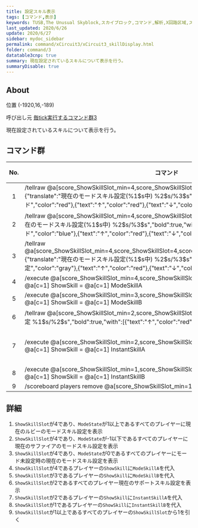 ```yaml
---
title: 設定スキル表示
tags: [コマンド,表示]
keywords: TUSB,The Unusual Skyblock,スカイブロック,コマンド,解析,X回路区域,スキル
last_updated: 2020/6/26
update: 2020/6/27
sidebar: mydoc_sidebar
permalink: command/xCircuit3/xCircuit3_skillDisplay.html
folder: command/3
datatable3cnp: true
summary: 現在設定されているスキルについて表示を行う。
summaryDisable: true
---
```


## About

<span class="tagYellow">位置</span> (-1920,16,-189)

<span class="tagBlack">呼び出し元</span> [毎tick実行するコマンド群3]({{site.baseurl}}/command/xCircuit3/xCircuit3_command.html)

現在設定されているスキルについて表示を行う。

## コマンド群

<div class="datatable3cnp-begin"></div>

|No.|コマンド|状態|
|:-:|-|-|
|1|/tellraw @a[score_ShowSkillSlot_min=4,score_ShowSkillSlot=4,score_ModeState_min=1] {"translate":"現在のモードスキル設定(%1\$s中) %2\$s/%3\$s","bold":true,"with":[{"text":"ルビーモード","color":"red"},{"text":"↑","color":"red"},{"text":"↓","color":"blue"}]}|
|2|/tellraw @a[score_ShowSkillSlot_min=4,score_ShowSkillSlot=4,score_ModeState=-1] {"translate":"現在のモードスキル設定(%1\$s中) %2\$s/%3$s","bold":true,"with":[{"text":"サファイアモード","color":"blue"},{"text":"↑","color":"red"},{"text":"↓","color":"blue"}]}|
|3|/tellraw @a[score_ShowSkillSlot_min=4,score_ShowSkillSlot=4,score_ModeState_min=0,score_ModeState=0] {"translate":"現在のモードスキル設定(%1\$s中) %2\$s/%3\$s","bold":true,"with":[{"text":"モード未設定","color":"gray"},{"text":"↑","color":"red"},{"text":"↓","color":"blue"}]}|
|4|/execute @a[score_ShowSkillSlot_min=4,score_ShowSkillSlot=4] ~ ~ ~ /scoreboard players operation @a[c=1] ShowSkill = @a[c=1] ModeSkillA|
|5|/execute @a[score_ShowSkillSlot_min=3,score_ShowSkillSlot=3] ~ ~ ~ /scoreboard players operation @a[c=1] ShowSkill = @a[c=1] ModeSkillB|
|6|/tellraw @a[score_ShowSkillSlot_min=2,score_ShowSkillSlot=2] {"translate":"現在のサポートスキル設定 %1\$s/%2\$s","bold":true,"with":[{"text":"↑","color":"red"},{"text":"↓","color":"blue"}]}|
|7|/execute @a[score_ShowSkillSlot_min=2,score_ShowSkillSlot=2] ~ ~ ~ /scoreboard players operation @a[c=1] ShowSkill = @a[c=1] InstantSkillA|条件付き|
|8|/execute @a[score_ShowSkillSlot_min=1,score_ShowSkillSlot=1] ~ ~ ~ /scoreboard players operation @a[c=1] ShowSkill = @a[c=1] InstantSkillB|
|9|/scoreboard players remove @a[score_ShowSkillSlot_min=1] ShowSkillSlot 1|

<div class="datatable3cnp-end"></div>

## 詳細

1. `ShowSkillSlot`が4であり、`ModeState`が1以上であるすべてのプレイヤーに現在のルビーのモードスキル設定を表示
2. `ShowSkillSlot`が4であり、`ModeState`が-1以下であるすべてのプレイヤーに現在のサファイアのモードスキル設定を表示
3. `ShowSkillSlot`が4であり、`ModeState`が0であるすべてのプレイヤーにモード未設定時の現在のモードスキル設定を表示
4. `ShowSkillSlot`が4であるプレイヤーの`ShowSkill`に`ModeSkillA`を代入
5. `ShowSkillSlot`が3であるプレイヤーの`ShowSkill`に`ModeSkillB`を代入
6. `ShowSkillSlot`が2であるすべてのプレイヤー現在のサポートスキル設定を表示
7. `ShowSkillSlot`が2であるプレイヤーの`ShowSkill`に`InstantSkillA`を代入
8. `ShowSkillSlot`が1であるプレイヤーの`ShowSkill`に`InstantSkillB`を代入
9. `ShowSkillSlot`が1以上であるすべてのプレイヤーの`ShowSkillSlot`から1を引く
